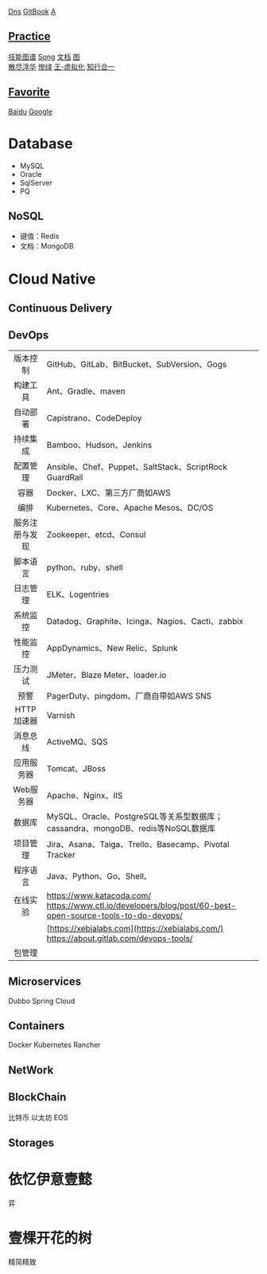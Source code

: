 [Dns](https://sg.godaddy.com/zh/)
[GitBook](https://legacy.gitbook.com/@aftree)
[A](http:/a.s-o.cc)

## [Practice](http://www.cnblogs.com/aftree/)

[技能图谱](https://github.com/TeamStuQ/skill-map) 
[Song](https://jimmysong.io)
[文档](https://docs.qq.com/index.html)
[图](https://www.processon.com)  
[散尽浮华](https://www.cnblogs.com/kevingrace/)
[惨绿](https://www.cnblogs.com/clsn/)
[王-虚拟化](http://blog.51cto.com/wangchunhai)
[知行合一](https://blog.csdn.net/liumiaocn)

##  [Favorite](https://oubk.com)

[Baidu](http://www.baidu.com)
[Google](http://www.baidu.com)

# Database

  * MySQL
  * Oracle
  * SqlServer
  * PQ

## NoSQL
* 键值：Redis
* 文档：MongoDB

# Cloud Native

## Continuous Delivery

## DevOps

|  |  |
| :-: | :- |
| 版本控制 |GitHub、GitLab、BitBucket、SubVersion、Gogs       |
| 构建工具|Ant、Gradle、maven                                 |
| 自动部署|Capistrano、CodeDeploy                             |
| 持续集成 |Bamboo、Hudson、Jenkins                      |
| 配置管理|Ansible、Chef、Puppet、SaltStack、ScriptRock GuardRail |
| 容器|Docker、LXC、第三方厂商如AWS                           |
| 编排|Kubernetes、Core、Apache Mesos、DC/OS                  |
| 服务注册与发现|Zookeeper、etcd、Consul                      |
| 脚本语言|python、ruby、shell                                |
| 日志管理|ELK、Logentries                                    |
| 系统监控|Datadog、Graphite、Icinga、Nagios、Cacti、zabbix   |
| 性能监控|AppDynamics、New Relic、Splunk                     |
| 压力测试|JMeter、Blaze Meter、loader.io                     |
| 预警|PagerDuty、pingdom、厂商自带如AWS SNS                  |
| HTTP加速器|Varnish                                          |
| 消息总线|ActiveMQ、SQS                                      |
| 应用服务器|Tomcat、JBoss                                    |
| Web服务器|Apache、Nginx、IIS                                |
| 数据库|MySQL、Oracle、PostgreSQL等关系型数据库；cassandra、mongoDB、redis等NoSQL数据库 |
| 项目管理 |Jira、Asana、Taiga、Trello、Basecamp、Pivotal Tracker |
| 程序语言 |Java、Python、Go、Shell、 |
| 在线实验 |<https://www.katacoda.com/> <https://www.ctl.io/developers/blog/post/60-best-open-source-tools-to-do-devops/> |
|  |[https://xebialabs.com](https://xebialabs.com/) <https://about.gitlab.com/devops-tools/> |
| 包管理 | |

## Microservices

Dubbo
Spring Cloud

## Containers

Docker Kubernetes Rancher

## NetWork
## BlockChain

比特币
以太坊
EOS

## Storages

# 依忆伊意壹懿

弈

# 壹棵开花的树

精简精致



